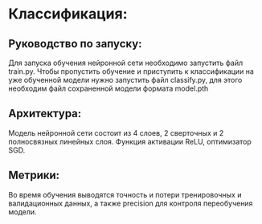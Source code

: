 # Классификация:
## Руководство по запуску:
Для запуска обучения нейронной сети необходимо запустить файл train.py. 
Чтобы пропустить обучение и приступить к классификации на уже обученной модели нужно запустить файл classify.py, для этого необходим файл сохраненной модели формата model.pth
## Архитектура:
Модель нейронной сети состоит из 4 слоев, 2 сверточных и 2 полносвязных линейных слоя. Функция активации ReLU, оптимизатор SGD.
## Метрики:
Во время обучения выводятся точность и потери тренировочных и валидационных данных, а также precision для контроля переобучения модели. 
